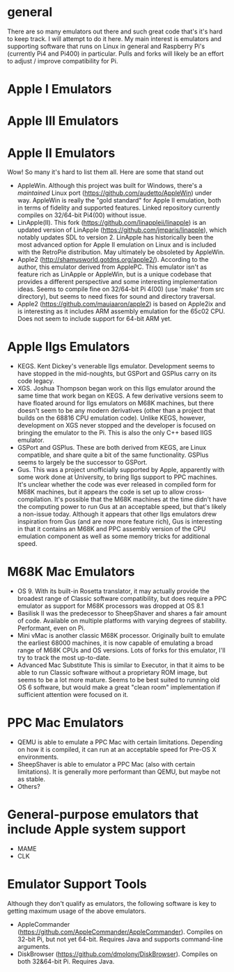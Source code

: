 # general
There are so many emulators out there and such great code that's it's hard to keep track. I will attempt to do it here. My main interest is emulators and supporting software that runs on Linux in general and Raspberry Pi's (currently Pi4 and Pi400) in particular. Pulls and forks will likely be an effort to adjust / improve compatibility for Pi.

# Apple I Emulators

# Apple III Emulators

# Apple II Emulators
Wow! So many it's hard to list them all. Here are some that stand out
* AppleWin. Although this project was built for Windows, there's a _maintained_ Linux port (https://github.com/audetto/AppleWin) under way. AppleWin is really the "gold standard" for Apple II emulation, both in terms of fidelity and supported features. Linked repository currently compiles on 32/64-bit Pi4(00) without issue.
* LinApple(II). This fork (https://github.com/linappleii/linapple) is an updated version of LinApple (https://github.com/jmparis/linapple), which notably updates SDL to version 2. LinApple has historically been the most advanced option for Apple II emulation on Linux and is included with the RetroPie distribution. May ultimately be obsoleted by AppleWin.
* Apple2 (http://shamusworld.gotdns.org/apple2/). According to the author, this emulator derived from ApplePC. This emulator isn't as feature rich as LinApple or AppleWin, but is a unique codebase that provides a different perspective and some interesting implementation ideas. Seems to compile fine on 32/64-bit Pi 4(00) (use 'make' from src directory), but seems to need fixes for sound and directory traversal.
* Apple2 (https://github.com/mauiaaron/apple2) is based on Apple2ix and is interesting as it includes ARM assembly emulation for the 65c02 CPU. Does not seem to include support for 64-bit ARM yet.

# Apple IIgs Emulators
* KEGS. Kent Dickey's venerable IIgs emulator. Development seems to have stopped in the mid-noughts, but GSPort and GSPlus carry on its code legacy.
* XGS. Joshua Thompson began work on this IIgs emulator around the same time that work began on KEGS. A few derivative versions seem to have floated around for IIgs emulators on M68K machines, but there doesn't seem to be any modern derivatives (other than a project that builds on the 68816 CPU emulation code). Unlike KEGS, however, development on XGS never stopped and the developer is focused on bringing the emulator to the Pi. This is also the only C++ based IIGS emulator.
* GSPort and GSPlus. These are both derived from KEGS, are Linux compatible, and share quite a bit of the same functionality. GSPlus seems to largely be the successor to GSPort.
* Gus. This was a project unofficially supported by Apple, apparently with some work done at University, to bring IIgs support to PPC machines. It's unclear whether the code was ever released in compiled form for M68K machines, but it appears the code is set up to allow cross-compilation. It's possible that the M68K machines at the time didn't have the computing power to run Gus at an acceptable speed, but that's likely a non-issue today. Although it appears that other IIgs emulators drew inspiration from Gus (and are now more feature rich), Gus is interesting in that it contains an M68K and PPC assembly version of the CPU emulation component as well as some memory tricks for additional speed.

# M68K Mac Emulators
* OS 9. With its built-in Rosetta translator, it may actually provide the broadest range of Classic software compatibility, but does require a PPC emulator as support for M68K processors was dropped at OS 8.1
* Basilisk II was the predecessor to SheepShaver and shares a fair amount of code. Available on multiple platforms with varying degrees of stability. Performant, even on Pi.
* Mini vMac is another classic M68K processor. Originally built to emulate the earliest 68000 machines, it is now capable of emulating a broad range of M68K CPUs and OS versions. Lots of forks for this emulator, I'll try to track the most up-to-date.
* Advanced Mac Substitute
This is similar to Executor, in that it aims to be able to run Classic software without a proprietary ROM image, but seems to be a lot more mature. Seems to be best suited to running old OS 6 software, but would make a great "clean room" implementation if sufficient attention were focused on it.

# PPC Mac Emulators
* QEMU is able to emulate a PPC Mac with certain limitations. Depending on how it is compiled, it can run at an acceptable speed for Pre-OS X environments.
* SheepShaver is able to emulator a PPC Mac (also with certain limitations). It is generally more performant than QEMU, but maybe not as stable.
* Others?

# General-purpose emulators that include Apple system support
* MAME
* CLK

# Emulator Support Tools
Although they don't qualify as emulators, the following software is key to getting maximum usage of the above emulators.
* AppleCommander (https://github.com/AppleCommander/AppleCommander). Compiles on 32-bit Pi, but not yet 64-bit. Requires Java and supports command-line arguments.
* DiskBrowser (https://github.com/dmolony/DiskBrowser). Compiles on both 32&64-bit Pi. Requires Java.
